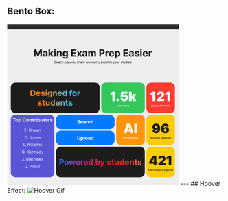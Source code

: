## Bento Box:
<img src="./BentoBox/images/Screenshot.png" alt="BentoScreenshot" width="400"/>
---
## Hoover Effect:
<img src="./HooverEffect/images/showcase.gif" alt="Hoover Gif" width="400"/>
